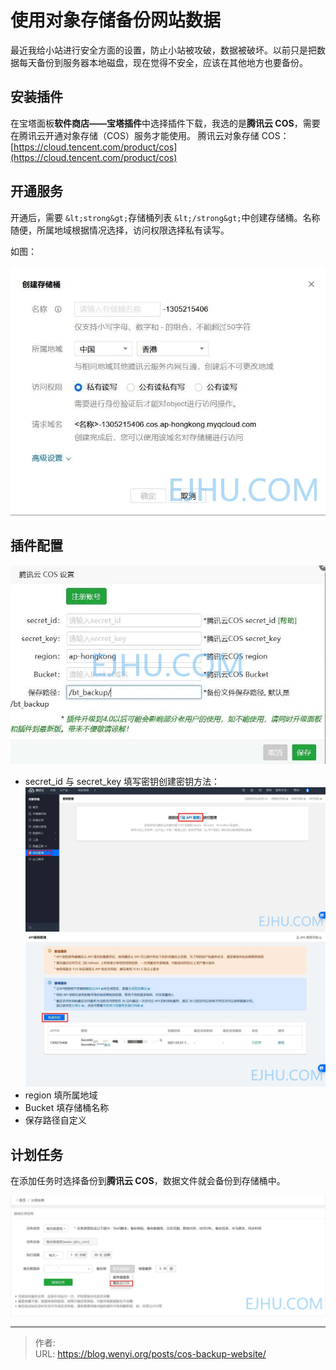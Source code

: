 # 使用对象存储备份网站数据

最近我给小站进行安全方面的设置，防止小站被攻破，数据被破坏。以前只是把数据每天备份到服务器本地磁盘，现在觉得不安全，应该在其他地方也要备份。

## 安装插件

在宝塔面板**软件商店——宝塔插件**中选择插件下载，我选的是**腾讯云 COS**，需要在腾讯云开通对象存储（COS）服务才能使用。
腾讯云对象存储 COS：[https://cloud.tencent.com/product/cos](https://cloud.tencent.com/product/cos)

## 开通服务

 开通后，需要 `&lt;strong&gt;`存储桶列表 `&lt;/strong&gt;`中创建存储桶。名称随便，所属地域根据情况选择，访问权限选择私有读写。

如图：

![腾讯云对象储存创建存储桶](1.webp)

## 插件配置

![宝塔 cos 设置](2.webp)

* secret_id 与 secret_key 填写密钥创建密钥方法：![腾讯云密钥管理](3.webp)
  ![腾讯云新建密钥](4.webp)
* region 填所属地域
* Bucket 填存储桶名称
* 保存路径自定义

## 计划任务

在添加任务时选择备份到**腾讯云 COS**，数据文件就会备份到存储桶中。

![宝塔计划任务备份到腾讯云 cos](5.webp)


---

> 作者:   
> URL: https://blog.wenyi.org/posts/cos-backup-website/  

